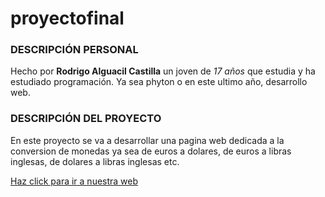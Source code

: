 # proyectofinal

### DESCRIPCIÓN PERSONAL

Hecho por **Rodrigo Alguacil Castilla** un joven de *17 años* que estudia y ha estudiado programación. Ya sea phyton o en este ultimo año, desarrollo web.

### DESCRIPCIÓN DEL PROYECTO

En este proyecto se va a desarrollar una pagina web dedicada a la conversion de monedas ya sea de euros a dolares, de euros a libras inglesas, de dolares a libras inglesas etc.

[Haz click para ir a nuestra web](https://es.alg.academy/) 

